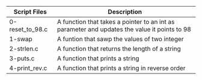 
| Script Files | Description |
| ----------- | ----------- |
| 0-reset_to_98.c |A function that takes a pointer to an int as parameter and updates the value it points to 98 |
| 1-swap | A funtion that sawp the values of two integer
| 2-strlen.c | A function that returns the length of a string |
| 3-puts.c | A function that prints a string |
| 4-print_rev.c | A function that prints a string in reverse order |
